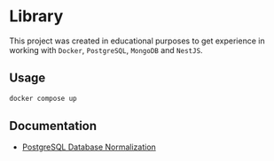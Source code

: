 # Library

This project was created in educational purposes to get experience in working with `Docker`, `PostgreSQL`, `MongoDB` and `NestJS`.

## Usage

```bash
docker compose up
```

## Documentation

- [PostgreSQL Database Normalization](./documentation/PG-DATABASE-NORMALIZATION.md)

